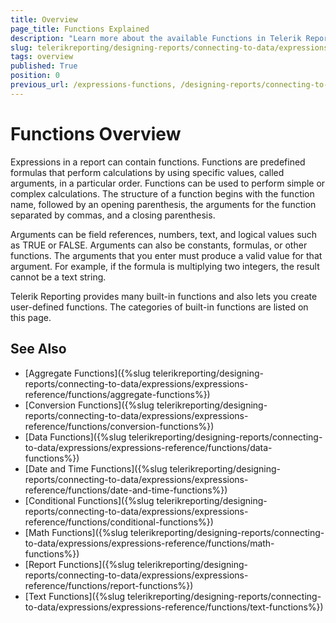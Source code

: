 ```yaml
---
title: Overview
page_title: Functions Explained
description: "Learn more about the available Functions in Telerik Reporting and how to integrate them in report expressions."
slug: telerikreporting/designing-reports/connecting-to-data/expressions/expressions-reference/functions/overview
tags: overview
published: True
position: 0
previous_url: /expressions-functions, /designing-reports/connecting-to-data/expressions/expressions-reference/functions/
---
```


# Functions Overview

Expressions in a report can contain functions. Functions are predefined formulas that perform calculations by using specific values, called arguments, in a particular order. Functions can be used to perform simple or complex calculations. The structure of a function begins with the function name, followed by an opening parenthesis, the arguments for the function separated by commas, and a closing parenthesis.

Arguments can be field references, numbers, text, and logical values such as TRUE or FALSE. Arguments can also be constants, formulas, or other functions. The arguments that you enter must produce a valid value for that argument. For example, if the formula is multiplying two integers, the result cannot be a text string.

Telerik Reporting provides many built-in functions and also lets you create user-defined functions. The categories of built-in functions are listed on this page.

## See Also

* [Aggregate Functions]({%slug telerikreporting/designing-reports/connecting-to-data/expressions/expressions-reference/functions/aggregate-functions%})
* [Conversion Functions]({%slug telerikreporting/designing-reports/connecting-to-data/expressions/expressions-reference/functions/conversion-functions%})
* [Data Functions]({%slug telerikreporting/designing-reports/connecting-to-data/expressions/expressions-reference/functions/data-functions%})
* [Date and Time Functions]({%slug telerikreporting/designing-reports/connecting-to-data/expressions/expressions-reference/functions/date-and-time-functions%})
* [Conditional Functions]({%slug telerikreporting/designing-reports/connecting-to-data/expressions/expressions-reference/functions/conditional-functions%})
* [Math Functions]({%slug telerikreporting/designing-reports/connecting-to-data/expressions/expressions-reference/functions/math-functions%})
* [Report Functions]({%slug telerikreporting/designing-reports/connecting-to-data/expressions/expressions-reference/functions/report-functions%})
* [Text Functions]({%slug telerikreporting/designing-reports/connecting-to-data/expressions/expressions-reference/functions/text-functions%})
